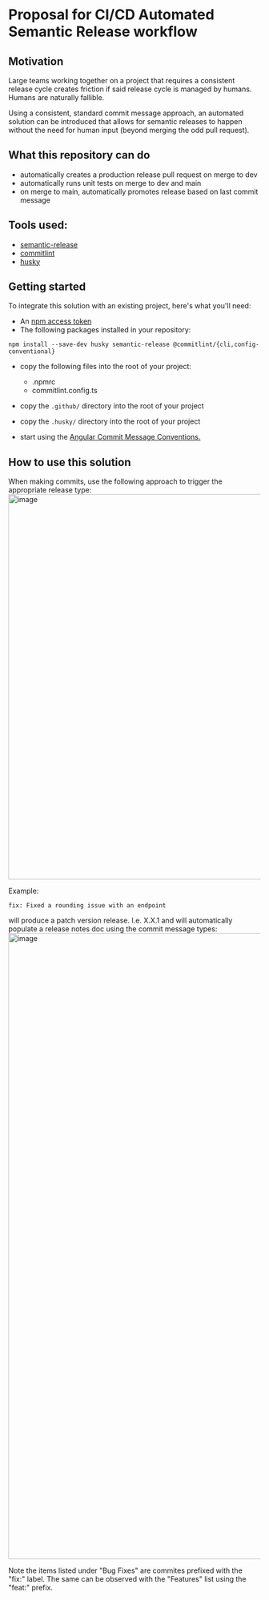# Proposal for CI/CD Automated Semantic Release workflow

## Motivation

Large teams working together on a project that requires a consistent release cycle
creates friction if said release cycle is managed by humans. Humans are naturally fallible.

Using a consistent, standard commit message approach, an automated solution can be introduced that
allows for semantic releases to happen without the need for human input (beyond merging the odd pull request).

## What this repository can do
- automatically creates a production release pull request on merge to dev
- automatically runs unit tests on merge to dev and main
- on merge to main, automatically promotes release based on last commit message

## Tools used:

- [semantic-release](https://semantic-release.gitbook.io/semantic-release)
- [commitlint](https://commitlint.js.org/guides/getting-started.html)
- [husky](https://typicode.github.io/husky/)

## Getting started

To integrate this solution with an existing project, here's what you'll need:

- An [npm access token](https://docs.npmjs.com/about-access-tokens/)
- The following packages installed in your repository:

```
npm install --save-dev husky semantic-release @commitlint/{cli,config-conventional}
```

- copy the following files into the root of your project:

  - .npmrc
  - commitlint.config.ts

- copy the `.github/` directory into the root of your project
- copy the `.husky/` directory into the root of your project
- start using the [Angular Commit Message Conventions.](https://github.com/angular/angular/blob/main/CONTRIBUTING.md#-commit-message-format)

## How to use this solution
When making commits, use the following approach to trigger the appropriate release type:
<img width="770" alt="image" src="https://github.com/user-attachments/assets/80d60c00-e25f-4aba-9066-1e1217a4c660">

Example:
```
fix: Fixed a rounding issue with an endpoint
```
will produce a patch version release. I.e. X.X.1
and will automatically populate a release notes doc using the commit message types:
<img width="1251" alt="image" src="https://github.com/user-attachments/assets/dc1b3426-dc1a-4e76-9c5f-2b73edb28129">

Note the items listed under "Bug Fixes" are commites prefixed with the "fix:" label. 
The same can be observed with the "Features" list using the "feat:" prefix.
